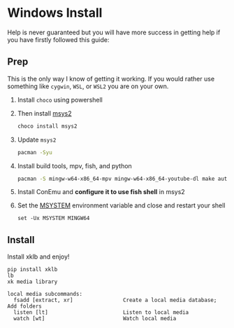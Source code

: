 # Windows Install

Help is never guaranteed but you will have more success in getting help if you have firstly followed this guide:

## Prep

This is the only way I know of getting it working. If you would rather use something like `cygwin`, `WSL`, or `WSL2` you are on your own.

1. Install `choco` using powershell

2. Then install [msys2](https://www.msys2.org/)

    ```powershell
    choco install msys2
    ```

3. Update `msys2`

    ```bash
    pacman -Syu
    ```

4. Install build tools, mpv, fish, and python

    ```bash
    pacman -S mingw-w64-x86_64-mpv mingw-w64-x86_64-youtube-dl make automake python-pip python-wheel fish
    ```

5. Install ConEmu and **configure it to use fish shell** in msys2

6. Set the [MSYSTEM](https://www.msys2.org/docs/environments/) environment variable and close and restart your shell

    ```fish
    set -Ux MSYSTEM MINGW64
    ```

## Install

Install xklb and enjoy!

```fish
pip install xklb
lb
xk media library

local media subcommands:
  fsadd [extract, xr]                Create a local media database; Add folders
  listen [lt]                        Listen to local media
  watch [wt]                         Watch local media
```
